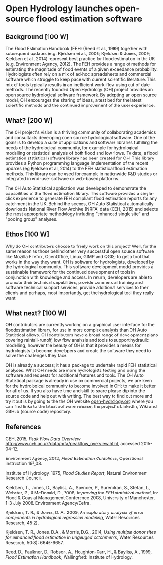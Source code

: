 # Open Hydrology launches open-source flood estimation software


## Background [100 W]

The Flood Estimation Handbook (FEH) (Reed et al., 1999) together with subsequent updates (e.g. Kjeldsen et al., 2008; Kjeldsen & Jones, 2009; Kjeldsen et al., 2014) represent best practice for flood estimation in the UK (e.g. Environment Agency, 2012).
The FEH provides a range of methods for estimating the magnitude of flood events of a given exceedance probability.
Hydrologists often rely on a mix of ad-hoc spreadsheets and commercial software which struggle to keep pace with current scientific literature.
This mix of tools typically results in an inefficient work-flow using out of date methods.
The recently founded Open Hydrology (OH) project provides an open source hydrological software framework.
By adopting an open source model, OH encourages the sharing of ideas, a test bed for the latest scientific methods and the continued improvement of the user experience.


## What? [200 W]

The OH project's vision is a thriving community of collaborating academics and consultants developing open source hydrological software.
One of the goals is to develop a suite of applications and software libraries fulfilling the needs of the hydrological community, for example for hydrological modelling or statistical analysis of both flood and low flows.
To date, a flood estimation statistical software library has been created for OH.
This library provides a Python programming language implementation of the recent updates (eg Kjeldsen et al, 2014) to the FEH statistical flood estimation methods.
This library can be used for example in nationwide R&D studies or integrated in end-user software or web-based platforms.

The OH Auto Statistical application was developed to demonstrate the capabilities of the flood estimation library.
The software provides a single-click experience to generate FEH compliant flood estimation reports for any catchment in the UK.
Behind the scenes, OH Auto Statistical automatically downloads National River Flow Archive (NRFA) data (CEH, 2015) and selects the most appropriate methodology including "enhanced single site" and "pooling group" analyses.


## Ethos [100 W]

Why do OH contributors choose to freely work on this project?
Well, for the same reason as those behind other very successful open source software like Mozilla Firefox, OpenOffice, Linux, GIMP and QGIS; to get a tool that works in the way they want.
OH is software for hydrologists, developed by the hydrological community.
This software development model provides a sustainable framework for the continued development of tools in conjunction with knowledge and access.
In return, developers are able to promote their technical capabilities, provide commercial training and software technical support services, provide additional services to their clients and perhaps, most importantly, get the hydrological tool they really want.


## What next? [100 W]

OH contributors are currently working on a graphical user interface for the floodestimation library, for use in more complex analysis than OH Auto Statistical allows.
OH contributors have a broad range of development plans covering rainfall-runoff, low flow analysis and tools to support hydraulic modelling, however the beauty of OH is that it provides a means for hydrologists to become developers and create the software they need to solve the challenges they face.

OH is already a success; it has a package to undertake rapid FEH statistical analyses.
What OH needs are more hydrologists testing and using the software and requests for additional features and tools.
The OH Auto Statistical package is already in use on commercial projects, we are keen for the hydrological community to become involved in OH; to make it better for all of us.
If you also have time and skill to spare please dip into the source code and help out with writing.
The best way to find out more and try it out is by going to the the OH website [open-hydrology.org](http://open-hydrology.org) where you can find links to the latest software release, the project's LinkedIn, Wiki and GitHub (source code) repository.


## References

CEH, 2015, *Peak Flow Data Overview*, http://www.ceh.ac.uk/data/nrfa/peakflow_overview.html, accessed 2015-04-12.

Environment Agency, 2012, *Flood Estimation Guidelines*, Operational instruction 197_08.

Institute of Hydrology, 1975, *Flood Studies Report*, Natural Environment Research Council.

Kjeldsen, T., Jones, D., Bayliss, A., Spencer, P., Surendran, S., Stefan, L., Webster, P., & McDonald, D., 2008, *Improving the FEH statistical method*, In: Flood & Coastal Management Conference 2008, University of Manchester, 1-3 July 2008. Environment Agency/Defra.

Kjeldsen, T. R., & Jones, D. A., 2009, *An exploratory analysis of error components in hydrological regression modeling*, Water Resources Research, 45(2).

Kjeldsen, T. R., Jones, D.A., & Morris, D.G., 2014, *Using multiple donor sites for enhanced flood estimation in ungauged catchments*, Water Resources Research, 50(8): 6646-6657.

Reed, D., Faulkner, D., Robson, A., Houghton-Carr, H., & Bayliss, A., 1999, *Flood Estimation Handbook*, Wallingford: Institute of Hydrology.
